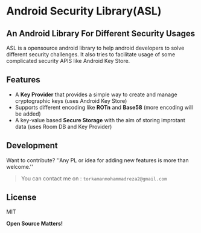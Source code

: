 # Android Security Library(ASL)
## An Android Library For Different Security Usages

ASL is a opensource android library to help android developers to solve different security challenges. It also tries to facilitate usage of some complicated security APIS like Android Key Store.  

## Features

- A **Key Provider** that provides a simple way to create and manage cryptographic keys (uses Android Key Store)
- Supports different encoding like **ROTn** and **Base58** (more encoding will be added)
- A key-value based **Secure Storage** with the aim of storing improtant data (uses Room DB and Key Provider) 



## Development

Want to contribute? 
''Any PL or idea for adding new features is more than welcome.''
> You can contact me on : `torkamanmohammadreza2@gmail.com`


## License

MIT

**Open Source Matters!**
